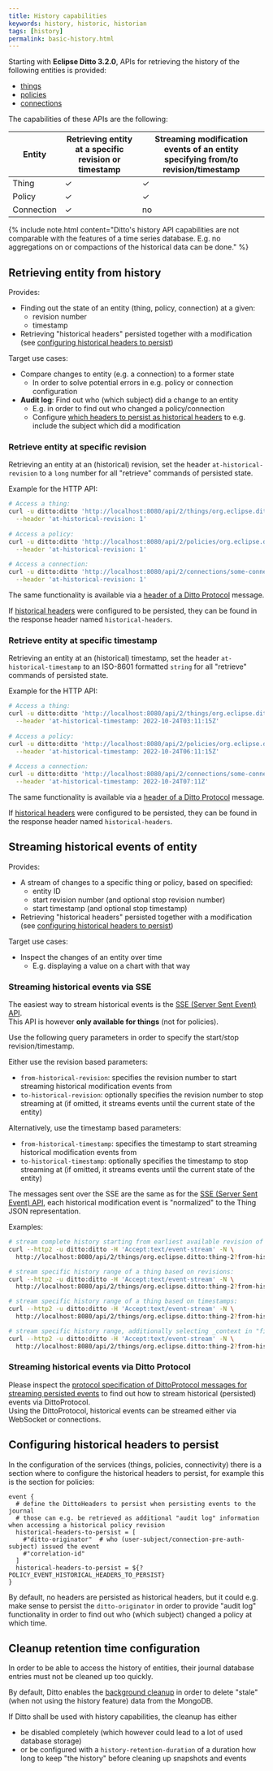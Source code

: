 ```yaml
---
title: History capabilities
keywords: history, historic, historian
tags: [history]
permalink: basic-history.html
---
```


Starting with **Eclipse Ditto 3.2.0**, APIs for retrieving the history of the following entities is provided:
* [things](basic-thing.html)
* [policies](basic-policy.html)
* [connections](basic-connections.html)

The capabilities of these APIs are the following:

| Entity     | Retrieving entity at a specific revision or timestamp | Streaming modification events of an entity specifying from/to revision/timestamp |
|------------|-------------------------------------------------------|----------------------------------------------------------------------------------|
| Thing      | ✓                                                     | ✓                                                                                |
| Policy     | ✓                                                     | ✓                                                                                |
| Connection | ✓                                                     | no                                                                               |

{% include note.html content="Ditto's history API capabilities are not comparable with the features of a time series database.
    E.g. no aggregations on or compactions of the historical data can be done." %}


## Retrieving entity from history

Provides:
* Finding out the state of an entity (thing, policy, connection) at a given:
  * revision number
  * timestamp
* Retrieving "historical headers" persisted together with a modification (see [configuring historical headers to persist](#configuring-historical-headers-to-persist))

Target use cases:
* Compare changes to entity (e.g. a connection) to a former state
  * In order to solve potential errors in e.g. policy or connection configuration
* **Audit log**: Find out who (which subject) did a change to an entity
  * E.g. in order to find out who changed a policy/connection
  * Configure [which headers to persist as historical headers](#configuring-historical-headers-to-persist) to e.g. include the subject which did a modification

### Retrieve entity at specific revision

Retrieving an entity at an (historical) revision, set the header `at-historical-revision` to a `long` number for all
"retrieve" commands of persisted state.

Example for the HTTP API:
```bash
# Access a thing:
curl -u ditto:ditto 'http://localhost:8080/api/2/things/org.eclipse.ditto:thing-1' \
  --header 'at-historical-revision: 1'
  
# Access a policy:
curl -u ditto:ditto 'http://localhost:8080/api/2/policies/org.eclipse.ditto:policy-1' \
  --header 'at-historical-revision: 1'
  
# Access a connection:
curl -u ditto:ditto 'http://localhost:8080/api/2/connections/some-connection-1' \
  --header 'at-historical-revision: 1'
```

The same functionality is available via a [header of a Ditto Protocol](protocol-specification.html#headers) message.

If [historical headers](#configuring-historical-headers-to-persist) were configured to be persisted, they can be found
in the response header named `historical-headers`.

### Retrieve entity at specific timestamp

Retrieving an entity at an (historical) timestamp, set the header `at-historical-timestamp` to an ISO-8601 formatted 
`string`  for all "retrieve" commands of persisted state.

Example for the HTTP API:
```bash
# Access a thing:
curl -u ditto:ditto 'http://localhost:8080/api/2/things/org.eclipse.ditto:thing-1' \
  --header 'at-historical-timestamp: 2022-10-24T03:11:15Z'
  
# Access a policy:
curl -u ditto:ditto 'http://localhost:8080/api/2/policies/org.eclipse.ditto:policy-1' \
  --header 'at-historical-timestamp: 2022-10-24T06:11:15Z'
  
# Access a connection:
curl -u ditto:ditto 'http://localhost:8080/api/2/connections/some-connection-1' \
  --header 'at-historical-timestamp: 2022-10-24T07:11Z'
```

The same functionality is available via a [header of a Ditto Protocol](protocol-specification.html#headers) message.

If [historical headers](#configuring-historical-headers-to-persist) were configured to be persisted, they can be found
in the response header named `historical-headers`.


## Streaming historical events of entity

Provides:
* A stream of changes to a specific thing or policy, based on specified:
  * entity ID
  * start revision number (and optional stop revision number)
  * start timestamp (and optional stop timestamp)
* Retrieving "historical headers" persisted together with a modification (see [configuring historical headers to persist](#configuring-historical-headers-to-persist))

Target use cases:
* Inspect the changes of an entity over time
  * E.g. displaying a value on a chart with that way

### Streaming historical events via SSE

The easiest way to stream historical events is the [SSE (Server Sent Event) API](httpapi-sse.html).  
This API is however **only available for things** (not for policies).

Use the following query parameters in order to specify the start/stop revision/timestamp.

Either use the revision based parameters:
* `from-historical-revision`: specifies the revision number to start streaming historical modification events from
* `to-historical-revision`: optionally specifies the revision number to stop streaming at (if omitted, it streams events until the current state of the entity)

Alternatively, use the timestamp based parameters:
* `from-historical-timestamp`: specifies the timestamp to start streaming historical modification events from
* `to-historical-timestamp`: optionally specifies the timestamp to stop streaming at (if omitted, it streams events until the current state of the entity)

The messages sent over the SSE are the same as for the [SSE (Server Sent Event) API](httpapi-sse.html), each historical 
modification event is "normalized" to the Thing JSON representation.

Examples:
```bash
# stream complete history starting from earliest available revision of a thing:
curl --http2 -u ditto:ditto -H 'Accept:text/event-stream' -N \
  http://localhost:8080/api/2/things/org.eclipse.ditto:thing-2?from-historical-revision=0&fields=thingId,attributes,features,_revision,_modified

# stream specific history range of a thing based on revisions:
curl --http2 -u ditto:ditto -H 'Accept:text/event-stream' -N \
  http://localhost:8080/api/2/things/org.eclipse.ditto:thing-2?from-historical-revision=23&to-historical-revision=42&fields=thingId,attributes,features,_revision,_modified

# stream specific history range of a thing based on timestamps:
curl --http2 -u ditto:ditto -H 'Accept:text/event-stream' -N \
  http://localhost:8080/api/2/things/org.eclipse.ditto:thing-2?from-historical-timestamp=2022-10-24T11:44:36Z&to-historical-timestamp=2022-10-24T11:44:37Z&fields=thingId,attributes,features,_revision,_modified

# stream specific history range, additionally selecting _context in "fields" which contains the historical headers:
curl --http2 -u ditto:ditto -H 'Accept:text/event-stream' -N \
  http://localhost:8080/api/2/things/org.eclipse.ditto:thing-2?from-historical-revision=0&fields=thingId,attributes,features,_revision,_modified,_context
```

### Streaming historical events via Ditto Protocol

Please inspect the [protocol specification of DittoProtocol messages for streaming persisted events](protocol-specification-streaming-subscription.html)
to find out how to stream historical (persisted) events via DittoProtocol.  
Using the DittoProtocol, historical events can be streamed either via WebSocket or connections.


## Configuring historical headers to persist

In the configuration of the services (things, policies, connectivity) there is a section where to configure the historical
headers to persist, for example this is the section for policies:

```hocon
event {
  # define the DittoHeaders to persist when persisting events to the journal
  # those can e.g. be retrieved as additional "audit log" information when accessing a historical policy revision
  historical-headers-to-persist = [
    #"ditto-originator"  # who (user-subject/connection-pre-auth-subject) issued the event
    #"correlation-id"
  ]
  historical-headers-to-persist = ${?POLICY_EVENT_HISTORICAL_HEADERS_TO_PERSIST}
}
```

By default, no headers are persisted as historical headers, but it could e.g. make sense to persist the `ditto-originator`
in order to provide "audit log" functionality in order to find out who (which subject) changed a policy at which time.

## Cleanup retention time configuration

In order to be able to access the history of entities, their journal database entries must not be cleaned up too quickly.

By default, Ditto enables the [background cleanup](installation-operating.html#managing-background-cleanup) in order to
delete "stale" (when not using the history feature) data from the MongoDB.

If Ditto shall be used with history capabilities, the cleanup has either
* be disabled completely (which however could lead to a lot of used database storage)
* or be configured with a `history-retention-duration` of a duration how long to keep "the history" before cleaning up
  snapshots and events
